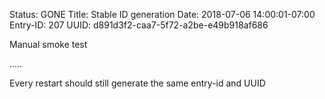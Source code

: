 Status: GONE
Title: Stable ID generation
Date: 2018-07-06 14:00:01-07:00
Entry-ID: 207
UUID: d891d3f2-caa7-5f72-a2be-e49b918af686

Manual smoke test

.....

Every restart should still generate the same entry-id and UUID
